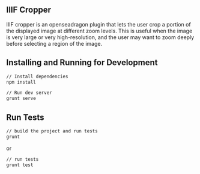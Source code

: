 ## IIIF Cropper
IIIF cropper is an openseadragon plugin that lets the user crop a portion of the displayed image at different zoom levels. This is useful when the image is very large or very high-resolution, and the user may want to zoom deeply before selecting a region of the image.

## Installing and Running for Development

```bash
// Install dependencies
npm install
```

```bash
// Run dev server
grunt serve
```

## Run Tests

```bash
// build the project and run tests
grunt
```
or

```bash
// run tests
grunt test
```
